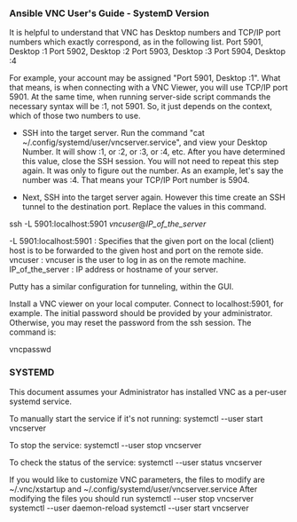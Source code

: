 
### Ansible VNC User's Guide - SystemD Version

It is helpful to understand that VNC has Desktop numbers and TCP/IP port numbers which exactly correspond, as in the following list.
Port 5901, Desktop :1
Port 5902, Desktop :2
Port 5903, Desktop :3
Port 5904, Desktop :4

For example, your account may be assigned "Port 5901, Desktop :1". What that means, is when connecting with a VNC Viewer, you will use TCP/IP port 5901. At the same time, when running server-side script commands the necessary syntax will be :1, not 5901. So, it just depends on the context, which of those two numbers to use.

- SSH into the target server. Run the command "cat ~/.config/systemd/user/vncserver.service", and view your Desktop Number. It will show :1, or :2, or :3, or :4, etc. After you have determined this value, close the SSH session. You will not need to repeat this step again. It was only to figure out the number. As an example, let's say the number was :4.  That means your TCP/IP Port number is 5904.

- Next, SSH into the target server again. However this time create an SSH tunnel to the destination port. Replace the values in this command.

ssh -L 5901:localhost:5901 _vncuser_@_IP_of_the_server_

-L 5901:localhost:5901 : Specifies that the given port on the local (client) host is to be forwarded to the given host and port on the remote side.
vncuser : vncuser is the user to log in as on the remote machine.
IP_of_the_server : IP address or hostname of your server.

Putty has a similar configuration for tunneling, within the GUI.

Install a VNC viewer on your local computer. Connect to localhost:5901, for example. The initial password should be provided by your administrator. Otherwise, you may reset the password from the ssh session. The command is:

vncpasswd

### SYSTEMD

This document assumes your Administrator has installed VNC as a per-user systemd service.

To manually start the service if it's not running:
systemctl --user start vncserver

To stop the service:
systemctl --user stop vncserver

To check the status of the service:
systemctl --user status vncserver

If you would like to customize VNC parameters, the files to modify are
~/.vnc/xstartup and ~/.config/systemd/user/vncserver.service
After modifying the files you should run
systemctl --user stop vncserver
systemctl --user daemon-reload
systemctl --user start vncserver
